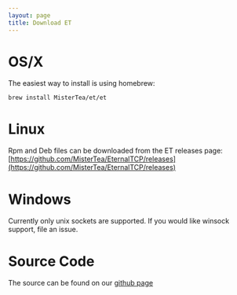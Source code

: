 ```yaml
---
layout: page
title: Download ET
---
```


# OS/X

The easiest way to install is using homebrew:

```
brew install MisterTea/et/et
```

# Linux

Rpm and Deb files can be downloaded from the ET releases page: [https://github.com/MisterTea/EternalTCP/releases](https://github.com/MisterTea/EternalTCP/releases)

# Windows

Currently only unix sockets are supported.  If you would like winsock
support, file an issue.

# Source Code

The source can be found on our [github page](https://github.com/MisterTea/EternalTCP)
